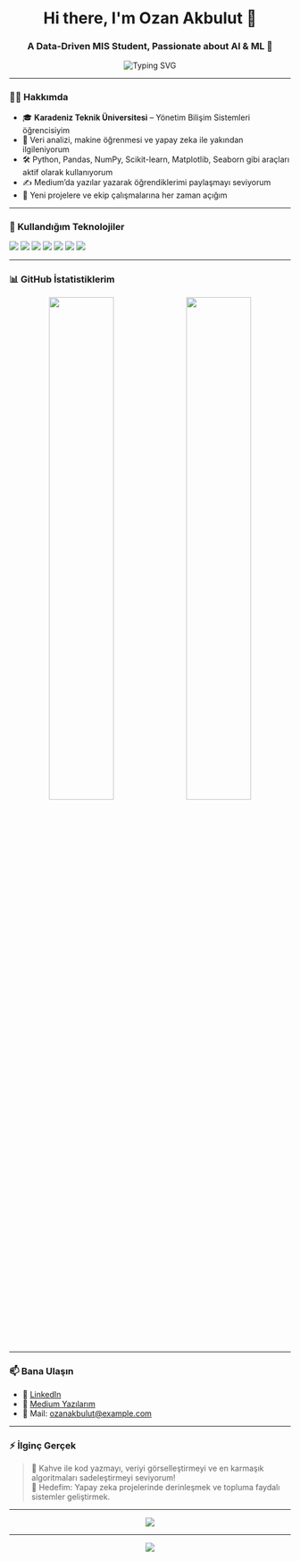 <h1 align="center">Hi there, I'm Ozan Akbulut 👋</h1>
<h3 align="center">A Data-Driven MIS Student, Passionate about AI & ML 🚀</h3>

<p align="center">
  <img src="https://readme-typing-svg.demolab.com/?lines=Veri+Analizi+🧠;Makine+Öğrenmesi+🚀;Python+Sevdalısı+🐍;Yapay+Zeka+Tutkunu+🤖;Her+Zaman+Yeni+Projeler+İçin+Hazırım!" 
       alt="Typing SVG" />
</p>

---

### 👨‍💻 Hakkımda

- 🎓 **Karadeniz Teknik Üniversitesi** – Yönetim Bilişim Sistemleri öğrencisiyim  
- 📌 Veri analizi, makine öğrenmesi ve yapay zeka ile yakından ilgileniyorum  
- 🛠️ Python, Pandas, NumPy, Scikit-learn, Matplotlib, Seaborn gibi araçları aktif olarak kullanıyorum  
- ✍️ Medium’da yazılar yazarak öğrendiklerimi paylaşmayı seviyorum  
- 🤝 Yeni projelere ve ekip çalışmalarına her zaman açığım  

---

### 🚀 Kullandığım Teknolojiler

<p align="left">
  <img src="https://img.shields.io/badge/Python-FFD43B?style=for-the-badge&logo=python&logoColor=blue" />
  <img src="https://img.shields.io/badge/Pandas-150458?style=for-the-badge&logo=pandas&logoColor=white" />
  <img src="https://img.shields.io/badge/Numpy-013243?style=for-the-badge&logo=numpy&logoColor=white" />
  <img src="https://img.shields.io/badge/Scikit--Learn-F7931E?style=for-the-badge&logo=scikit-learn&logoColor=white" />
  <img src="https://img.shields.io/badge/Matplotlib-11557c?style=for-the-badge&logo=matplotlib&logoColor=white" />
  <img src="https://img.shields.io/badge/Seaborn-303030?style=for-the-badge&logo=python&logoColor=white" />
  <img src="https://img.shields.io/badge/Medium-000000?style=for-the-badge&logo=medium&logoColor=white" />
</p>

---

### 📊 GitHub İstatistiklerim

<p align="center">
  <img src="https://github-readme-stats.vercel.app/api?username=ozanakbulut&show_icons=true&theme=radical" width="48%" />
  <img src="https://github-readme-streak-stats.herokuapp.com?user=ozanakbulut&theme=radical&date_format=M%20j%5B%2C%20Y%5D" width="48%" />
</p>

---

### 📫 Bana Ulaşın

- 💼 [LinkedIn](https://www.linkedin.com/in/ozanakbulut)  
- 📝 [Medium Yazılarım](https://medium.com/@ozanakbulut)  
- 📩 Mail: ozanakbulut@example.com

---

### ⚡ İlginç Gerçek

> 🤯 Kahve ile kod yazmayı, veriyi görselleştirmeyi ve en karmaşık algoritmaları sadeleştirmeyi seviyorum!  
> 🎯 Hedefim: Yapay zeka projelerinde derinleşmek ve topluma faydalı sistemler geliştirmek.

---

<p align="center">
  <img src="https://github-profile-trophy.vercel.app/?username=ozanakbulut&theme=radical&no-frame=true&margin-w=20" />
</p>

---

<p align="center">
  <img src="https://quotes-github-readme.vercel.app/api?type=horizontal&theme=merko" />
</p>

